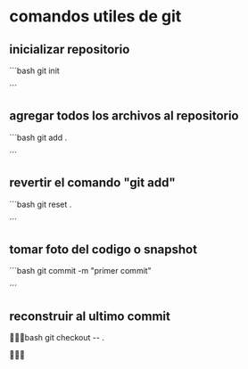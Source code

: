 # comandos utiles de git


## inicializar repositorio 
´´´bash
git init

´´´
## agregar todos los archivos al repositorio 
´´´bash
git add .

´´´
## revertir el comando "git add"

´´´bash
git reset .

´´´
## tomar foto del codigo o snapshot 

´´´bash
git commit -m "primer commit"

´´´
## reconstruir al ultimo commit 
bash
git checkout -- . 


